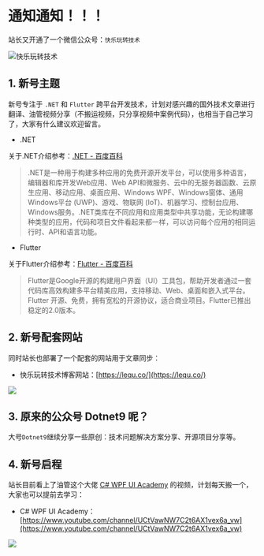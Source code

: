 # 通知通知！！！

站长又开通了一个微信公众号：`快乐玩转技术`

![快乐玩转技术](https://lequ.co/lequ.co/8cm.jpg)

## 1. 新号主题

新号专注于 `.NET` 和 `Flutter` 跨平台开发技术，计划对感兴趣的国外技术文章进行翻译、油管视频分享（不搬运视频，只分享视频中案例代码），也相当于自己学习了，大家有什么建议欢迎留言。

- .NET

关于.NET介绍参考：[.NET - 百度百科](https://baike.baidu.com/item/.NET/156737?fr=aladdin)

>.NET是一种用于构建多种应用的免费开源开发平台，可以使用多种语言，编辑器和库开发Web应用、Web API和微服务、云中的无服务器函数、云原生应用、移动应用、桌面应用、Windows WPF、Windows窗体、通用 Windows平台 (UWP)、游戏、物联网 (IoT)、机器学习、控制台应用、Windows服务。.NET类库在不同应用和应用类型中共享功能，无论构建哪种类型的应用，代码和项目文件看起来都一样，可以访问每个应用的相同运行时、API和语言功能。

- Flutter

关于Flutter介绍参考：[Flutter - 百度百科](https://baike.baidu.com/item/Flutter)

>Flutter是Google开源的构建用户界面（UI）工具包，帮助开发者通过一套代码库高效构建多平台精美应用，支持移动、Web、桌面和嵌入式平台。 Flutter 开源、免费，拥有宽松的开源协议，适合商业项目。Flutter已推出稳定的2.0版本。

## 2. 新号配套网站

同时站长也部署了一个配套的网站用于文章同步：

- 快乐玩转技术博客网站：[https://lequ.co/](https://lequ.co/)

![](https://lequ.co/2022/05/2902.png)

## 3. 原来的公众号 Dotnet9 呢？

大号`Dotnet9`继续分享一些原创：技术问题解决方案分享、开源项目分享等。

## 4. 新号启程

站长目前看上了油管这个大佬 [C# WPF UI Academy](https://www.youtube.com/channel/UCtVawNW7C2t6AX1vex6a_vw) 的视频，计划每天搬一个，大家也可以提前去学习：

- C# WPF UI Academy：[https://www.youtube.com/channel/UCtVawNW7C2t6AX1vex6a_vw](https://www.youtube.com/channel/UCtVawNW7C2t6AX1vex6a_vw)

![](https://lequ.co/2022/05/2901.png)